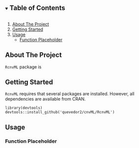 


<!-- TABLE OF CONTENTS -->
<details open="open">
  <summary><h2 style="display: inline-block">Table of Contents</h2></summary>
  <ol>
    <li>
      <a href="#about-the-project">About The Project</a>
    </li>
    <li>
      <a href="#getting-started">Getting Started</a>
    </li>
    <li>
      <a href="#usage">Usage</a>
      <ul>
        <li><a href="#function-placeholder">Function Placeholder</a></li>
      </ul>
    </li>
  </ol>
</details>




## About The Project

`RcnvML` package is


## Getting Started

`RcnvML` requires that several packages are installed. However, all 
dependencies are available from CRAN.

```{r install-pkg, eval=FALSE, results='hide'}
library(devtools)
devtools::install_github('quevedor2/cnvML/RcnvML')
```

## Usage
### Function Placeholder

